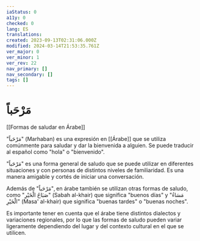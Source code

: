 ```yaml
---
iaStatus: 0
a11y: 0
checked: 0
lang: ES
translations: 
created: 2023-09-13T02:31:06.000Z
modified: 2024-03-14T21:53:35.761Z
ver_major: 0
ver_minor: 1
ver_rev: 22
nav_primary: []
nav_secondary: []
tags: []
---
```

# مَرْحَباً

[[Formas de saludar en Árabe]]

"مَرْحَباً" (Marhaban) es una expresión en [[Árabe]] que se utiliza comúnmente para saludar y dar la bienvenida a alguien. Se puede traducir al español como "hola" o "bienvenido".

"مَرْحَباً" es una forma general de saludo que se puede utilizar en diferentes situaciones y con personas de distintos niveles de familiaridad. Es una manera amigable y cortés de iniciar una conversación.

Además de "مَرْحَباً", en árabe también se utilizan otras formas de saludo, como "صَبَاحُ الْخَيْرِ" (Sabah al-khair) que significa "buenos días" y "مَسَاءُ الْخَيْرِ" (Masa' al-khair) que significa "buenas tardes" o "buenas noches".

Es importante tener en cuenta que el árabe tiene distintos dialectos y variaciones regionales, por lo que las formas de saludo pueden variar ligeramente dependiendo del lugar y del contexto cultural en el que se utilicen.